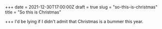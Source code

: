 +++
date = 2021-12-30T17:00:00Z
draft = true
slug = "so-this-is-christmas"
title = "So this is Christmas"

+++
I'd be lying if I didn't admit that Christmas is a bummer this year.